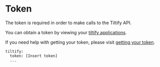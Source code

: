 Token
=====

The token is required in order to make calls to the Tiltify API.

You can obtain a token by viewing your [tiltify applications](https://app.tiltify.com/).

If you need help with getting your token, please visit [getting your token](https://tiltify-commands.readthedocs.io/en/latest/howto/tokens/).

```
tiltify:
  token: [Insert token]
  ...
```